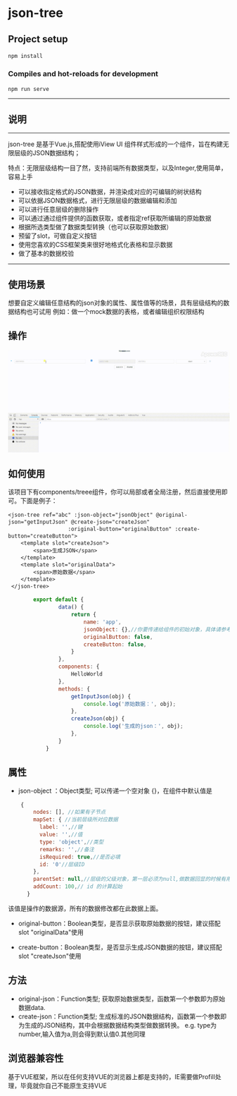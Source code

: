 # json-tree

## Project setup
```
npm install
```

### Compiles and hot-reloads for development
```
npm run serve
```



----

## 说明

----
json-tree 是基于Vue.js,搭配使用iView UI 组件样式形成的一个组件，旨在构建无限层级的JSON数据结构；

特点：无限层级结构一目了然，支持前端所有数据类型，以及Integer,使用简单，容易上手
- 可以接收指定格式的JSON数据，并渲染成对应的可编辑的树状结构
- 可以依据JSON数据格式，进行无限层级的数据编辑和添加
- 可以进行任意层级的删除操作
- 可以通过通过组件提供的函数获取，或者指定ref获取所编辑的原始数据
- 根据所选类型做了数据类型转换（也可以获取原始数据）
- 预留了slot，可做自定义按钮
- 使用您喜欢的CSS框架类来很好地格式化表格和显示数据
- 做了基本的数据校验
----


## 使用场景 


想要自定义编辑任意结构的json对象的属性、属性值等的场景，具有层级结构的数据结构也可试用
    例如：做一个mock数据的表格，或者编辑组织权限结构




## 操作


![image](https://github.com/ThingsChange/JsonTree/blob/master/src/assets/20181112_154556.gif)



## 如何使用



该项目下有components/treee组件，你可以局部或者全局注册，然后直接使用即可。下面是例子：
``` vue
<json-tree ref="abc" :json-object="jsonObject" @original-json="getInputJson" @create-json="createJson"
                   :original-button="originalButton" :create-button="createButton">
    <template slot="createJson">
        <span>生成JSON</span>
    </template>
    <template slot="originalData">
        <span>原始数据</span>
    </template>
 </json-tree>
```
```js
        export default {
                data() {
                    return {
                        name: 'app',
                        jsonObject: {},//你要传递给组件的初始对象，具体请参考下面属性
                        originalButton: false,
                        createButton: false,
                    }
                },
                components: {
                    HelloWorld
                },
                methods: {
                    getInputJson(obj) {
                        console.log('原始数据：', obj);
                    },
                    createJson(obj) {
                        console.log('生成的json：', obj);
                    },
                }
            }
```



## 属性


- json-object ：Object类型; 可以传递一个空对象 {}，在组件中默认值是
``` js
    {
        nodes: [], //如果有子节点
        mapSet: { //当前层级所对应数据
          label: '',//键
          value: '',//值
          type: 'object',//类型
          remarks: '',//备注
          isRequired: true,//是否必填
          id: '0'//层级ID
        },
        parentSet: null,//层级的父级对象，第一层必须为null,做数据回显的时候有用
        addCount: 100,// id 的计算起始
      }
``` 
  该值是操作的数据源，所有的数据修改都在此数据上面。
  

- original-button：Boolean类型，是否显示获取原始数据的按钮，建议搭配 slot "originalData"使用


- create-button：Boolean类型，是否显示生成JSON数据的按钮，建议搭配 slot "createJson"使用


## 方法


- original-json：Function类型; 获取原始数据类型，函数第一个参数即为原始数据data.
- create-json：Function类型; 生成标准的JSON数据结构，函数第一个参数即为生成的JSON结构，其中会根据数据结构类型做数据转换。
   e.g. type为number,输入值为a,则会得到默认值0.其他同理


## 浏览器兼容性


基于VUE框架，所以在任何支持VUE的浏览器上都是支持的，IE需要做Profill处理，毕竟就你自己不能原生支持VUE

